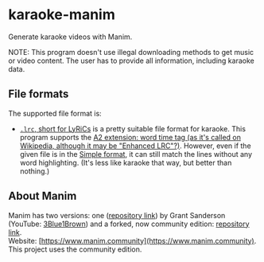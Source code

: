 # karaoke-manim
Generate karaoke videos with Manim.

NOTE: This program doesn't use illegal downloading methods to get music or video content. The user has to provide all information, including karaoke data.

## File formats

The supported file format is:
- [`.lrc`, short for LyRiCs](https://en.wikipedia.org/wiki/LRC_(file_format)#) is a pretty suitable file format for karaoke. This program supports the [A2 extension: word time tag (as it's called on Wikipedia, although it may be "Enhanced LRC"?)](https://en.wikipedia.org/wiki/LRC_(file_format)#A2_extension:_word_time_tag). However, even if the given file is in the [Simple format](https://en.wikipedia.org/wiki/LRC_(file_format)), it can still match the lines without any word highlighting. (It's less like karaoke that way, but better than nothing.)

## About Manim

Manim has two versions: one ([repository link](https://github.com/3b1b/manim)) by Grant Sanderson (YouTube: [3Blue1Brown](https://www.youtube.com/@3blue1brown)) and a forked, now community edition: [repository link](https://github.com/manimCommunity/manim).  
Website: [https://www.manim.community](https://www.manim.community).  
This project uses the community edition.

